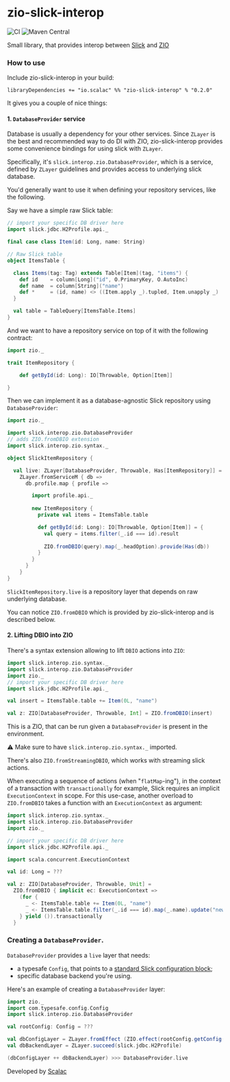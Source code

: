 # zio-slick-interop

![CI](https://github.com/ScalaConsultants/zio-slick-interop/workflows/Scala%20CI/badge.svg)
![Maven Central](https://img.shields.io/maven-central/v/io.scalac/zio-slick-interop_2.13.svg)

Small library, that provides interop between [Slick](http://scala-slick.org/) and [ZIO](https://zio.dev/)

### How to use

Include zio-slick-interop in your build:

```
libraryDependencies += "io.scalac" %% "zio-slick-interop" % "0.2.0"
```

It gives you a couple of nice things:

#### 1. `DatabaseProvider` service

Database is usually a dependency for your other services. Since `ZLayer` is the best and recommended way to do DI with ZIO, 
zio-slick-interop provides some convenience bindings for using slick with `ZLayer`.

Specifically, it's `slick.interop.zio.DatabaseProvider`, which is a service, defined by `ZLayer` guidelines and provides access to underlying slick database.

You'd generally want to use it when defining your repository services, like the following.

Say we have a simple raw Slick table:
```scala
// import your specific DB driver here
import slick.jdbc.H2Profile.api._

final case class Item(id: Long, name: String)

// Raw Slick table
object ItemsTable {

  class Items(tag: Tag) extends Table[Item](tag, "items") {
    def id    = column[Long]("id", O.PrimaryKey, O.AutoInc)
    def name  = column[String]("name")
    def *     = (id, name) <> ((Item.apply _).tupled, Item.unapply _)
  }

  val table = TableQuery[ItemsTable.Items]
}
```

And we want to have a repository service on top of it with the following contract:

```scala
import zio._

trait ItemRepository {

    def getById(id: Long): IO[Throwable, Option[Item]]

}
```

Then we can implement it as a database-agnostic Slick repository using `DatabaseProvider`:

```scala
import zio._

import slick.interop.zio.DatabaseProvider
// adds ZIO.fromDBIO extension
import slick.interop.zio.syntax._

object SlickItemRepository {

  val live: ZLayer[DatabaseProvider, Throwable, Has[ItemRepository]] =
    ZLayer.fromServiceM { db =>
      db.profile.map { profile =>

        import profile.api._
        
        new ItemRepository {
          private val items = ItemsTable.table

          def getById(id: Long): IO[Throwable, Option[Item]] = {
            val query = items.filter(_.id === id).result
        
            ZIO.fromDBIO(query).map(_.headOption).provide(Has(db))
          }
        }
      }
    }
}
```
`SlickItemRepository.live` is a repository layer that depends on raw underlying database.

You can notice `ZIO.fromDBIO` which is provided by zio-slick-interop and is described below.

#### 2. Lifting DBIO into ZIO

There's a syntax extension allowing to lift `DBIO` actions into `ZIO`:

```scala
import slick.interop.zio.syntax._
import slick.interop.zio.DatabaseProvider
import zio._
// import your specific DB driver here
import slick.jdbc.H2Profile.api._

val insert = ItemsTable.table += Item(0L, "name")

val z: ZIO[DatabaseProvider, Throwable, Int] = ZIO.fromDBIO(insert)
```
This is a ZIO, that can be run given a `DatabaseProvider` is present in the environment.

⚠️ Make sure to have `slick.interop.zio.syntax._` imported.

There's also `ZIO.fromStreamingDBIO`, which works with streaming slick actions.

When executing a sequence of actions (when "`flatMap`-ing"), in the context of a transaction with `transactionally` for example,
Slick requires an implicit `ExecutionContext` in scope. For this use-case, another overload to `ZIO.fromDBIO` takes a function with an 
`ExecutionContext` as argument:
```scala
import slick.interop.zio.syntax._
import slick.interop.zio.DatabaseProvider
import zio._

// import your specific DB driver here
import slick.jdbc.H2Profile.api._

import scala.concurrent.ExecutionContext

val id: Long = ???

val z: ZIO[DatabaseProvider, Throwable, Unit] = 
  ZIO.fromDBIO { implicit ec: ExecutionContext =>
    (for {
      _ <- ItemsTable.table += Item(0L, "name")
      _ <- ItemsTable.table.filter(_.id === id).map(_.name).update("new name")
    } yield ()).transactionally
  }
``` 

### Creating a `DatabaseProvider`.

`DatabaseProvider` provides a `live` layer that needs:

* a typesafe `Config`, that points to a [standard Slick configuration block](https://scala-slick.org/doc/3.3.2/api/index.html#slick.jdbc.JdbcBackend$DatabaseFactoryDef@forConfig(String,Config,Driver,ClassLoader):Database);
* specific database backend you're using.

Here's an example of creating a `DatabaseProvider` layer:

```scala
import zio._
import com.typesafe.config.Config
import slick.interop.zio.DatabaseProvider

val rootConfig: Config = ???

val dbConfigLayer = ZLayer.fromEffect (ZIO.effect(rootConfig.getConfig("db")))
val dbBackendLayer = ZLayer.succeed(slick.jdbc.H2Profile)

(dbConfigLayer ++ dbBackendLayer) >>> DatabaseProvider.live
```

Developed by [Scalac](https://scalac.io/?utm_source=scalac_github&utm_campaign=scalac1&utm_medium=web)
